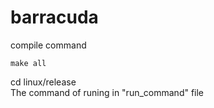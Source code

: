 # barracuda

compile command 
```shell
make all
```
cd linux/release     
The command of runing in "run_command" file
